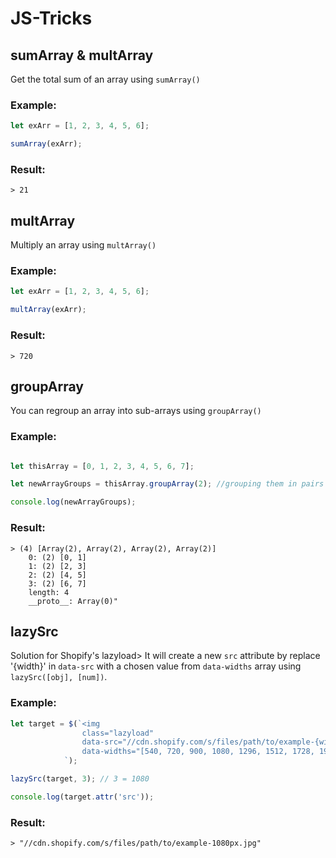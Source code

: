 # JS-Tricks

## sumArray & multArray

Get the total sum of an array using `sumArray()`

### Example:
``` js
let exArr = [1, 2, 3, 4, 5, 6];

sumArray(exArr);
```

### Result:
```
> 21
```

## multArray
Multiply an array using `multArray()`

### Example:
``` js
let exArr = [1, 2, 3, 4, 5, 6];

multArray(exArr);
```

### Result:
```
> 720
```

## groupArray

You can regroup an array into sub-arrays using `groupArray()`

### Example:
```js

let thisArray = [0, 1, 2, 3, 4, 5, 6, 7];

let newArrayGroups = thisArray.groupArray(2); //grouping them in pairs

console.log(newArrayGroups);
```
### Result:
```
> (4) [Array(2), Array(2), Array(2), Array(2)]
    0: (2) [0, 1]
    1: (2) [2, 3]
    2: (2) [4, 5]
    3: (2) [6, 7]
    length: 4
    __proto__: Array(0)"
```

## lazySrc

Solution for Shopify's lazyload> It will create a new `src` attribute by replace '{width}' in `data-src` with a chosen value from `data-widths` array using `lazySrc([obj], [num])`.

### Example:
``` js
let target = $(`<img 
                class="lazyload" 
                data-src="//cdn.shopify.com/s/files/path/to/example-{width}px.jpg" 
                data-widths="[540, 720, 900, 1080, 1296, 1512, 1728, 1944, 2048, 4472]">
            `); 

lazySrc(target, 3); // 3 = 1080

console.log(target.attr('src'));
```
### Result:
```
> "//cdn.shopify.com/s/files/path/to/example-1080px.jpg"
```
